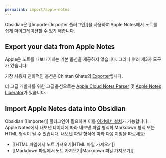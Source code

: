```yaml
---
permalink: import/apple-notes
---
```

Obsidian은 [[Importer|Importer 플러그인]]을 사용하여 Apple Notes에서 노트를 쉽게 마이그레이션할 수 있게 해줍니다.

## Export your data from Apple Notes

Apple은 노트를 내보내기하는 기본 옵션을 제공하지 않습니다. 그러나 여러 제3자 도구가 있습니다.

가장 사용자 친화적인 옵션은 Chintan Ghate의 [Exporter](https://apps.apple.com/us/app/exporter/id1099120373)입니다.

더 고급 개발자를 위한 고급 옵션으로는 [Apple Cloud Notes Parser](https://github.com/threeplanetssoftware/apple_cloud_notes_parser) 및 [Apple Notes Liberator](https://github.com/HamburgChimps/apple-notes-liberator)가 있습니다.

## Import Apple Notes data into Obsidian

Obsidian [[Importer]] 플러그인이 필요하며 이를 [여기에서 설치](obsidian://show-plugin?id=obsidian-importer)가 가능합니다.
Apple Notes에서 내보낸 데이터에 따라 내보낸 파일 형식이 Markdown 형식 또는 HTML 형식이 될 수 있습니다. 내보낸 파일 형식에 따라 다음 지침을 따르세요:

- [[HTML 파일에서 노트 가져오기|HTML 파일 가져오기]]
- [[Markdown 파일에서 노트 가져오기|Markdown 파일 가져오기]]
